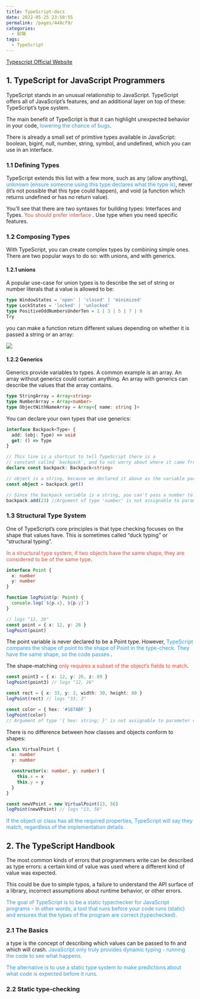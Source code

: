 ```yaml
---
title: TypeScript-docs
date: 2022-05-25 23:50:55
permalink: /pages/448cf9/
categories:
  - 前端
tags:
  - TypeScript
---
```


[Typescript Official Website](https://www.typescriptlang.org/)

## 1. TypeScript for JavaScript Programmers

TypeScript stands in an unusual relationship to JavaScript. TypeScript offers all of JavaScript’s features, and an additional layer on top of these: TypeScript’s type system.

The main benefit of TypeScript is that it can highlight unexpected behavior in your code, <font color=#3498db>lowering the chance of bugs</font>.

There is already a small set of primitive types available in JavaScript: boolean, bigint, null, number, string, symbol, and undefined, which you can use in an interface.

### 1.1 Defining Types

TypeScript extends this list with a few more, such as any (allow anything), <font color=#3498db>unknown (ensure someone using this type declares what the type is)</font>, never (it’s not possible that this type could happen), and void (a function which returns undefined or has no return value).

You’ll see that there are two syntaxes for building types: Interfaces and Types. <font color=#e74c3c>You should prefer interface</font> . Use type when you need specific features.

### 1.2 Composing Types

With TypeScript, you can create complex types by combining simple ones. There are two popular ways to do so: with unions, and with generics.

#### 1.2.1 unions

A popular use-case for union types is to describe the set of string or number literals that a value is allowed to be:

```typescript
type WindowStates = 'open' | 'closed' | 'minimized'
type LockStates = 'locked' | 'unlocked'
type PositiveOddNumbersUnderTen = 1 | 3 | 5 | 7 | 9
Try
```

you can make a function return different values depending on whether it is passed a string or an array:

![](https://qiniu.espe.work/blog/20220526095056.png)

#### 1.2.2 Generics

Generics provide variables to types. A common example is an array. An array without generics could contain anything. An array with generics can describe the values that the array contains.

```typescript
type StringArray = Array<string>
type NumberArray = Array<number>
type ObjectWithNameArray = Array<{ name: string }>
```

You can declare your own types that use generics:

```typescript
interface Backpack<Type> {
  add: (obj: Type) => void
  get: () => Type
}

// This line is a shortcut to tell TypeScript there is a
// constant called `backpack`, and to not worry about where it came from.
declare const backpack: Backpack<string>

// object is a string, because we declared it above as the variable part of Backpack.
const object = backpack.get()

// Since the backpack variable is a string, you can't pass a number to the add function.
backpack.add(23) //Argument of type 'number' is not assignable to parameter of type 'string'.
```

### 1.3 Structural Type System

One of TypeScript’s core principles is that type checking focuses on the shape that values have. This is sometimes called “duck typing” or “structural typing”.

<font color=#e74c3c>In a structural type system, if two objects have the same shape, they are considered to be of the same type</font>.

```typescript
interface Point {
  x: number
  y: number
}

function logPoint(p: Point) {
  console.log(`${p.x}, ${p.y}`)
}

// logs "12, 26"
const point = { x: 12, y: 26 }
logPoint(point)
```

The point variable is never declared to be a Point type. However, <font color=#3498db> TypeScript compares the shape of point to the shape of Point in the type-check. They have the same shape, so the code passes</font> .

The shape-matching <font color=#e74c3c>only requires a subset of the object’s fields to match</font>.

```typescript
const point3 = { x: 12, y: 26, z: 89 }
logPoint(point3) // logs "12, 26"

const rect = { x: 33, y: 3, width: 30, height: 80 }
logPoint(rect) // logs "33, 3"

const color = { hex: '#187ABF' }
logPoint(color)
// Argument of type '{ hex: string; }' is not assignable to parameter of type 'Point'.Type '{ hex: string; }' is missing the following properties from type 'Point': x, y
```

There is no difference between how classes and objects conform to shapes:

```typescript
class VirtualPoint {
  x: number
  y: number

  constructor(x: number, y: number) {
    this.x = x
    this.y = y
  }
}

const newVPoint = new VirtualPoint(13, 56)
logPoint(newVPoint) // logs "13, 56"
```

<font color=#3498db>If the object or class has all the required properties, TypeScript will say they match, regardless of the implementation details.</font>

## 2. The TypeScript Handbook

The most common kinds of errors that programmers write can be described as type errors: a certain kind of value was used where a different kind of value was expected.

This could be due to simple typos, a failure to understand the API surface of a library, incorrect assumptions about runtime behavior, or other errors.

<font color=#3498db>The goal of TypeScript is to be a static typechecker for JavaScript programs - in other words, a tool that runs before your code runs (static) and ensures that the types of the program are correct (typechecked).</font>

### 2.1 The Basics

a type is the concept of describing which values can be passed to fn and which will crash. <font color=#3498db>JavaScript only truly provides dynamic typing - running the code to see what happens.</font>

<font color=#3498db>The alternative is to use a static type system to make predictions about what code is expected before it runs.</font>

### 2.2 Static type-checking


